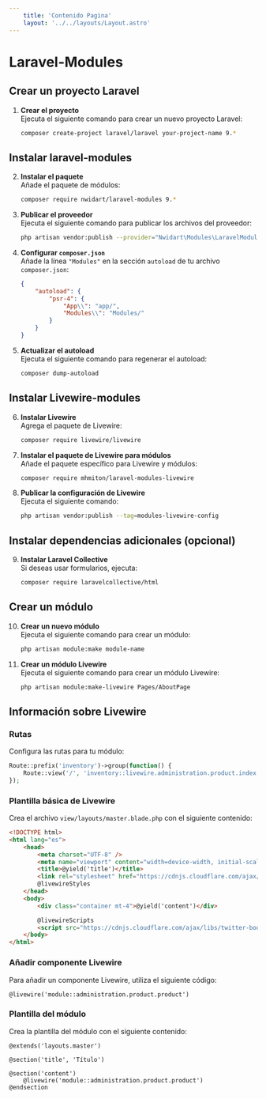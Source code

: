 ```yaml
---
    title: 'Contenido Pagina'
    layout: '../../layouts/Layout.astro'
---
```


# Laravel-Modules

## Crear un proyecto Laravel

1. **Crear el proyecto**  
   Ejecuta el siguiente comando para crear un nuevo proyecto Laravel:

    ```bash
    composer create-project laravel/laravel your-project-name 9.*
    ```

## Instalar laravel-modules

2. **Instalar el paquete**  
   Añade el paquete de módulos:

    ```bash
    composer require nwidart/laravel-modules 9.*
    ```

3. **Publicar el proveedor**  
   Ejecuta el siguiente comando para publicar los archivos del proveedor:

    ```bash
    php artisan vendor:publish --provider="Nwidart\Modules\LaravelModulesServiceProvider"
    ```

4. **Configurar `composer.json`**  
   Añade la línea `"Modules"` en la sección `autoload` de tu archivo `composer.json`:

    ```json
    {
    	"autoload": {
    		"psr-4": {
    			"App\\": "app/",
    			"Modules\\": "Modules/"
    		}
    	}
    }
    ```

5. **Actualizar el autoload**  
   Ejecuta el siguiente comando para regenerar el autoload:

    ```bash
    composer dump-autoload
    ```

## Instalar Livewire-modules

6. **Instalar Livewire**  
   Agrega el paquete de Livewire:

    ```bash
    composer require livewire/livewire
    ```

7. **Instalar el paquete de Livewire para módulos**  
   Añade el paquete específico para Livewire y módulos:

    ```bash
    composer require mhmiton/laravel-modules-livewire
    ```

8. **Publicar la configuración de Livewire**  
   Ejecuta el siguiente comando:

    ```bash
    php artisan vendor:publish --tag=modules-livewire-config
    ```

## Instalar dependencias adicionales (opcional)

9. **Instalar Laravel Collective**  
   Si deseas usar formularios, ejecuta:

    ```bash
    composer require laravelcollective/html
    ```

## Crear un módulo

10. **Crear un nuevo módulo**  
    Ejecuta el siguiente comando para crear un módulo:

    ```bash
    php artisan module:make module-name
    ```

11. **Crear un módulo Livewire**  
    Ejecuta el siguiente comando para crear un módulo Livewire:

    ```bash
    php artisan module:make-livewire Pages/AboutPage
    ```

## Información sobre Livewire

### Rutas

Configura las rutas para tu módulo:

```php
Route::prefix('inventory')->group(function() {
    Route::view('/', 'inventory::livewire.administration.product.index');
});
```

### Plantilla básica de Livewire

Crea el archivo `view/layouts/master.blade.php` con el siguiente contenido:

```html
<!DOCTYPE html>
<html lang="es">
	<head>
		<meta charset="UTF-8" />
		<meta name="viewport" content="width=device-width, initial-scale=1.0" />
		<title>@yield('title')</title>
		<link rel="stylesheet" href="https://cdnjs.cloudflare.com/ajax/libs/twitter-bootstrap/5.1.1/css/bootstrap.min.css" />
		@livewireStyles
	</head>
	<body>
		<div class="container mt-4">@yield('content')</div>

		@livewireScripts
		<script src="https://cdnjs.cloudflare.com/ajax/libs/twitter-bootstrap/5.1.1/js/bootstrap.min.js"></script>
	</body>
</html>
```

### Añadir componente Livewire

Para añadir un componente Livewire, utiliza el siguiente código:

```blade
@livewire('module::administration.product.product')
```

### Plantilla del módulo

Crea la plantilla del módulo con el siguiente contenido:

```blade
@extends('layouts.master')

@section('title', 'Título')

@section('content')
    @livewire('module::administration.product.product')
@endsection
```
